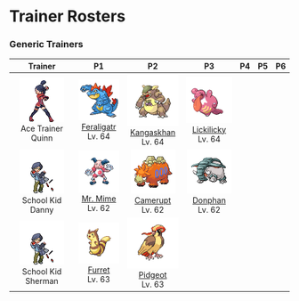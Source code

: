 # Trainer Rosters

### Generic Trainers

| Trainer | P1 | P2 | P3 | P4 | P5 | P6 |
|:-------:|:--:|:--:|:--:|:--:|:--:|:--:|
| ![Ace Trainer Quinn](../../assets/trainers/ace_trainer.png "Ace Trainer Quinn")<br>Ace Trainer Quinn | ![Feraligatr](../../assets/sprites/feraligatr/front.gif "Feraligatr")<br>[Feraligatr](../../pokemon/feraligatr.md/)<br>Lv. 64 | ![Kangaskhan](../../assets/sprites/kangaskhan/front.gif "Kangaskhan")<br>[Kangaskhan](../../pokemon/kangaskhan.md/)<br>Lv. 64 | ![Lickilicky](../../assets/sprites/lickilicky/front.gif "Lickilicky")<br>[Lickilicky](../../pokemon/lickilicky.md/)<br>Lv. 64 |
| ![School Kid Danny](../../assets/trainers/school_kid.png "School Kid Danny")<br>School Kid Danny | ![Mr. Mime](../../assets/sprites/mr-mime/front.gif "Mr. Mime")<br>[Mr. Mime](../../pokemon/mr-mime.md/)<br>Lv. 62 | ![Camerupt](../../assets/sprites/camerupt/front.gif "Camerupt")<br>[Camerupt](../../pokemon/camerupt.md/)<br>Lv. 62 | ![Donphan](../../assets/sprites/donphan/front.gif "Donphan")<br>[Donphan](../../pokemon/donphan.md/)<br>Lv. 62 |
| ![School Kid Sherman](../../assets/trainers/school_kid.png "School Kid Sherman")<br>School Kid Sherman | ![Furret](../../assets/sprites/furret/front.gif "Furret")<br>[Furret](../../pokemon/furret.md/)<br>Lv. 63 | ![Pidgeot](../../assets/sprites/pidgeot/front.gif "Pidgeot")<br>[Pidgeot](../../pokemon/pidgeot.md/)<br>Lv. 63 |

